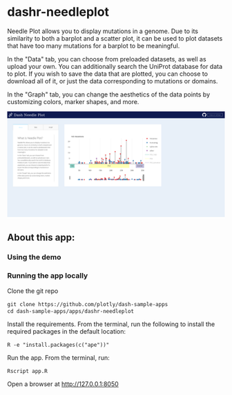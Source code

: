 # dashr-needleplot 

Needle Plot allows you to display mutations in a genome. Due to its similarity to both a barplot and a scatter plot, it can be used to plot datasets that have too many mutations for a barplot to be meaningful.

In the "Data" tab, you can choose from preloaded datasets, as well as upload your own. You can additionally search the UniProt database for data to plot. If you wish to save the data that are plotted, you can choose to download all of it, or just the data corresponding to mutations or domains.

In the "Graph" tab, you can change the aesthetics of the data points by customizing colors, marker shapes, and more.

![screenshot](assets/dashr-needleplot-screenshot.png)

## About this app:
### Using the demo

### Running the app locally
Clone the git repo

```
git clone https://github.com/plotly/dash-sample-apps
cd dash-sample-apps/apps/dashr-needleplot
```

Install the requirements. From the terminal, run the following to install the required packages in the default location:
```
R -e "install.packages(c("ape"))"
```

Run the app. From the terminal, run:
```
Rscript app.R
```

Open a browser at http://127.0.0.1:8050


